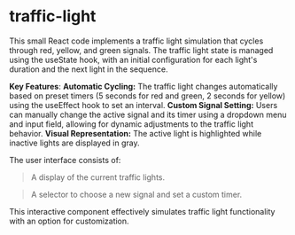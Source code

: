 # traffic-light

This small React code implements a traffic light simulation that cycles through red, yellow, and green signals. The traffic light state is managed using the useState hook, with an initial configuration for each light's duration and the next light in the sequence.

**Key Features**:
**Automatic Cycling:** The traffic light changes automatically based on preset timers (5 seconds for red and green, 2 seconds for yellow) using the useEffect hook to set an interval.
**Custom Signal Setting:** Users can manually change the active signal and its timer using a dropdown menu and input field, allowing for dynamic adjustments to the traffic light behavior.
**Visual Representation:** The active light is highlighted while inactive lights are displayed in gray.

The user interface consists of:

> A display of the current traffic lights.

> A selector to choose a new signal and set a custom timer.

This interactive component effectively simulates traffic light functionality with an option for customization.
